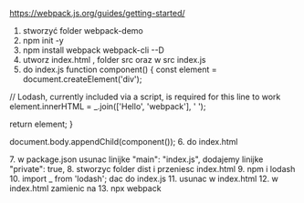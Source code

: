 https://webpack.js.org/guides/getting-started/

1. stworzyć folder webpack-demo
2. npm init -y
3. npm install webpack webpack-cli --D
4. utworz index.html , folder src oraz w src index.js
5. do index.js
   function component() {
   const element = document.createElement('div');

// Lodash, currently included via a script, is required for this line to work
element.innerHTML = \_.join(['Hello', 'webpack'], ' ');

return element;
}

document.body.appendChild(component()); 6. do index.html

<!DOCTYPE html>
<html>
  <head>
    <meta charset="utf-8" />
    <title>Getting Started</title>
    <script src="https://unpkg.com/lodash@4.17.20"></script>
  </head>
  <body>
    <script src="./src/index.js"></script>
  </body>
</html>
7. w package.json usunac linijke "main": "index.js", dodajemy linijke "private": true,
8. stworzyc folder dist i przeniesc index.html
9. npm i lodash
10. import _ from 'lodash'; dac do index.js
11. usunac w index.html    <script src="https://unpkg.com/lodash@4.17.20"></script>
12. w index.html    <script src="./src/index.js"></script> zamienic na    <script src="main.js"></script>
13. npx webpack
